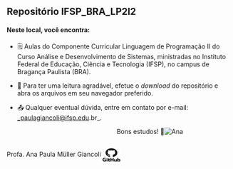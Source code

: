 ## Repositório IFSP_BRA_LP2I2

#### Neste local, você encontra:

- 🗒️ Aulas do Componente Curricular Linguagem de Programação II do Curso Análise e Desenvolvimento de Sistemas, ministradas no Instituto Federal de Educação, Ciência e Tecnologia (IFSP), no campus de Bragança Paulista (BRA).  

- 📖 Para ter uma leitura agradável, efetue o _download_ do repositório e abra os arquivos em seu navegador preferido.

- 📤 Qualquer eventual dúvida, entre em contato por e-mail: _paulagiancoli@ifsp.edu.br_.


<div><img align="right" height="149" width="150" alt="Ana" src="https://cdn.discordapp.com/attachments/871199836752457749/871201441715474432/Ana.png" />
</div>

<div align="right">
Bons estudos! 👋 
</div>

  ##
  
<div>
  Profa. Ana Paula Müller Giancoli
  <a href="https://anagiancoli.github.io"><img align="center" alt="Ana-Github" height="30" width="40" src='https://github.com/devicons/devicon/blob/master/icons/github/github-original-wordmark.svg'></a>
</div>
  
